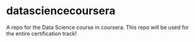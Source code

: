 # datasciencecoursera
A repo for the Data Science course in coursera. This repo will be used for the entire certification track!
